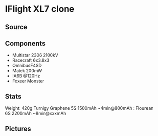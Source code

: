 # IFlight XL7 clone

## Source

## Components

- Multistar 2306 2100kV 
- Racecraft 6x3.8x3 
- OmnibusF4SD
- Matek 200mW
- IA6B @120Hz
- Foxeer Monster

## Stats

Weight: 420g
Turnigy Graphene 5S 1500mAh ~4min@800mAh
	: 	Flourean 6S 2200mAh ~8min@xxxmAh

## Pictures

